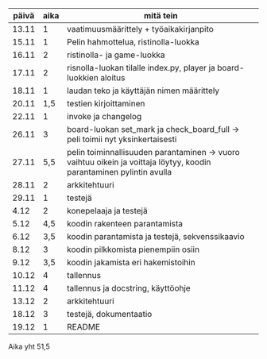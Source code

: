 | päivä | aika | mitä tein |
| ------- | ------ | --------- |
| 13.11 | 1 |	vaatimuusmäärittely + työaikakirjanpito |
| 15.11  | 1 | Pelin hahmottelua, ristinolla-luokka |
| 16.11 | 2 | ristinolla- ja game-luokka|
| 17.11 | 2 | risnolla-luokan tilalle index.py, player ja board-luokkien aloitus |
| 18.11 | 1 | laudan teko ja käyttäjän nimen määrittely |
| 20.11 | 1,5 | testien kirjoittaminen |
| 22.11 | 1 | invoke ja changelog |
| 26.11 | 3 | board-luokan set_mark ja check_board_full -> peli toimii nyt yksinkertaisesti |
| 27.11 | 5,5 | pelin toiminnallisuuden parantaminen -> vuoro vaihtuu oikein ja voittaja löytyy, koodin parantaminen pylintin avulla |
| 28.11 | 2 | arkkitehtuuri |
| 29.11 | 1 | testejä |
| 4.12 | 2 | konepelaaja ja testejä |
| 5.12 | 4,5 | koodin rakenteen parantamista | 
| 6.12 | 3,5 | koodin parantamista ja testejä, sekvenssikaavio |
| 8.12 | 3 | koodin pilkkomista pienempiin osiin |
| 9.12 | 3,5 | koodin jakamista eri hakemistoihin |
| 10.12 | 4 | tallennus |
| 11.12 | 4 | tallennus ja docstring, käyttöohje |
| 13.12 | 2 | arkkitehtuuri |
| 18.12 | 3 | testejä, dokumentaatio |
| 19.12 | 1 | README | 

Aika yht 51,5